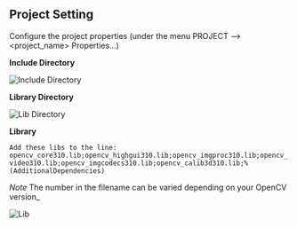 ## Project Setting

Configure the project properties (under the menu PROJECT --> <project_name> Properties...)<br>

__Include Directory__<br>

![Include Directory](https://github.com/stanathong/retained_undistort_image/blob/master/project_setting/include_directory.jpg)

__Library Directory__<br>

![Lib Directory](https://github.com/stanathong/retained_undistort_image/blob/master/project_setting/lib_directory.jpg)

__Library__<br>

`Add these libs to the line: opencv_core310.lib;opencv_highgui310.lib;opencv_imgproc310.lib;opencv_video310.lib;opencv_imgcodecs310.lib;opencv_calib3d310.lib;%(AdditionalDependencies)`<br>

_Note_ The number in the filename can be varied depending on your OpenCV version_<br>

![Lib](https://github.com/stanathong/retained_undistort_image/blob/master/project_setting/lib.jpg)



